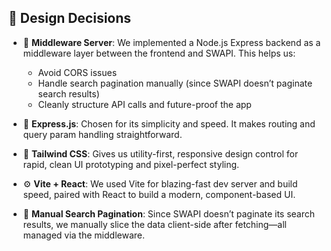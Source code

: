## 🧩 Design Decisions

- 🧠 **Middleware Server**: We implemented a Node.js Express backend as a middleware layer between the frontend and SWAPI. This helps us:
  - Avoid CORS issues
  - Handle search pagination manually (since SWAPI doesn’t paginate search results)
  - Cleanly structure API calls and future-proof the app

- 🚀 **Express.js**: Chosen for its simplicity and speed. It makes routing and query param handling straightforward.

- 💅 **Tailwind CSS**: Gives us utility-first, responsive design control for rapid, clean UI prototyping and pixel-perfect styling.

- ⚙️ **Vite + React**: We used Vite for blazing-fast dev server and build speed, paired with React to build a modern, component-based UI.

- 🔎 **Manual Search Pagination**: Since SWAPI doesn’t paginate its search results, we manually slice the data client-side after fetching—all managed via the middleware.